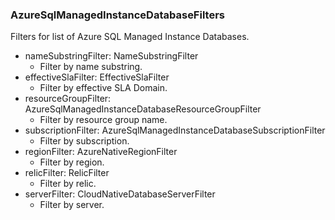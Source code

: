 ### AzureSqlManagedInstanceDatabaseFilters
Filters for list of Azure SQL Managed Instance Databases.

- nameSubstringFilter: NameSubstringFilter
  - Filter by name substring.
- effectiveSlaFilter: EffectiveSlaFilter
  - Filter by effective SLA Domain.
- resourceGroupFilter: AzureSqlManagedInstanceDatabaseResourceGroupFilter
  - Filter by resource group name.
- subscriptionFilter: AzureSqlManagedInstanceDatabaseSubscriptionFilter
  - Filter by subscription.
- regionFilter: AzureNativeRegionFilter
  - Filter by region.
- relicFilter: RelicFilter
  - Filter by relic.
- serverFilter: CloudNativeDatabaseServerFilter
  - Filter by server.

